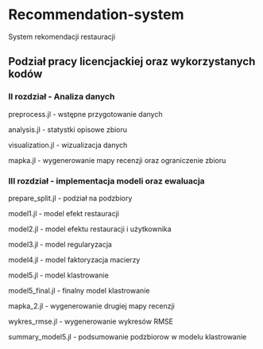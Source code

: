 # Recommendation-system
System rekomendacji restauracji

## Podział pracy licencjackiej oraz wykorzystanych kodów

### II rozdział - Analiza danych

preprocess.jl - wstępne przygotowanie danych

analysis.jl - statystki opisowe zbioru

visualization.jl - wizualizacja danych

mapka.jl - wygenerowanie mapy recenzji oraz ograniczenie zbioru 

### III rozdział - implementacja modeli oraz ewaluacja

prepare_split.jl - podział na podzbiory

model1.jl - model efekt restauracji

model2.jl - model efektu restauracji i użytkownika

model3.jl - model regularyzacja

model4.jl - model faktoryzacja macierzy

model5.jl - model klastrowanie

model5_final.jl - finalny model klastrowanie

mapka_2.jl - wygenerowanie drugiej mapy recenzji

wykres_rmse.jl - wygenerowanie wykresów RMSE

summary_model5.jl - podsumowanie podzbiorow w modelu klastrowanie
